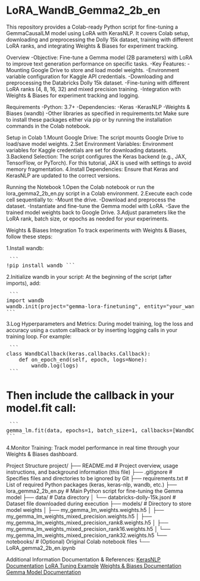 # LoRA_WandB_Gemma2_2b_en
This repository provides a Colab-ready Python script for fine-tuning a GemmaCausalLM model using LoRA with KerasNLP. It covers Colab setup, downloading and preprocessing the Dolly 15k dataset, training with different LoRA ranks, and integrating Weights &amp; Biases for experiment tracking.


Overview
-Objective: Fine-tune a Gemma model (2B parameters) with LoRA to improve text generation performance on specific tasks.
-Key Features:
  -Mounting Google Drive to store and load model weights.
  -Environment variable configuration for Kaggle API credentials.
  -Downloading and preprocessing the Databricks Dolly 15k dataset.
  -Fine-tuning with different LoRA ranks (4, 8, 16, 32) and mixed precision training.
  -Integration with Weights & Biases for experiment tracking and logging.

Requirements
-Python: 3.7+
-Dependencies:
  -Keras
  -KerasNLP
  -Weights & Biases (wandb)
  -Other libraries as specified in requirements.txt
  Make sure to install these packages either via pip or by running the installation commands in the Colab notebook.

Setup in Colab
1.Mount Google Drive: The script mounts Google Drive to load/save model weights.
2.Set Environment Variables: Environment variables for Kaggle credentials are set for downloading datasets.
3.Backend Selection: The script configures the Keras backend (e.g., JAX, TensorFlow, or PyTorch). For this tutorial, JAX is used with settings to avoid memory fragmentation.
4.Install Dependencies: Ensure that Keras and KerasNLP are updated to the correct versions.

Running the Notebook
1.Open the Colab notebook or run the lora_gemma2_2b_en.py script in a Colab environment.
2.Execute each code cell sequentially to:
  -Mount the drive.
  -Download and preprocess the dataset.
  -Instantiate and fine-tune the Gemma model with LoRA.
  -Save the trained model weights back to Google Drive.
3.Adjust parameters like the LoRA rank, batch size, or epochs as needed for your experiments.

Weights & Biases Integration
To track experiments with Weights & Biases, follow these steps:

1.Install wandb:
<pre lang="no-highlight"> ```
!pip install wandb ```
</pre>

2.Initialize wandb in your script:
At the beginning of the script (after imports), add:
<pre lang="no-highlight"> ``` 
import wandb
wandb.init(project="gemma-lora-finetuning", entity="your_wandb_username")
``` </pre>

3.Log Hyperparameters and Metrics:
During model training, log the loss and accuracy using a custom callback or by inserting logging calls in your training loop. For example:
<pre lang="no-highlight"> ``` 
class WandbCallback(keras.callbacks.Callback):
    def on_epoch_end(self, epoch, logs=None):
        wandb.log(logs)
 ``` </pre>

# Then include the callback in your model.fit call:
<pre lang="no-highlight"> ``` 
gemma_lm.fit(data, epochs=1, batch_size=1, callbacks=[WandbCallback()])
``` </pre>

4.Monitor Training:
Track model performance in real time through your Weights & Biases dashboard.

Project Structure
  project/
  ├── README.md                # Project overview, usage instructions, and background information (this file)
  ├── .gitignore               # Specifies files and directories to be ignored by Git
  ├── requirements.txt         # List of required Python packages (keras, keras-nlp, wandb, etc.)
  ├── lora_gemma2_2b_en.py       # Main Python script for fine-tuning the Gemma model
  ├── data/                    # Data directory
  │   └── databricks-dolly-15k.jsonl  # Dataset file downloaded during execution
  ├── models/                  # Directory to store model weights
  │   ├── my_gemma_lm_weights.weights.h5
  │   ├── my_gemma_lm_weights_mixed_precision.weights.h5
  │   ├── my_gemma_lm_weights_mixed_precision_rank8.weights.h5
  │   ├── my_gemma_lm_weights_mixed_precision_rank16.weights.h5
  │   └── my_gemma_lm_weights_mixed_precision_rank32.weights.h5
  └── notebooks/               # (Optional) Original Colab notebook files
      └── LoRA_gemma2_2b_en.ipynb

Additional Information
Documentation & References:
[KerasNLP Documentation](https://keras.io/keras_hub/api/)
[LoRA Tuning Example](https://keras.io/examples/nlp/parameter_efficient_finetuning_of_gpt2_with_lora/)
[Weights & Biases Documentation](https://docs.wandb.ai/guides/track/launch/)
[Gemma Model Documentation](https://ai.google.dev/gemma/docs/get_started)
